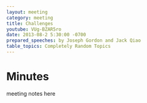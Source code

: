 ```yaml
---
layout: meeting
category: meeting
title: Challenges
youtube: VUg-BZAR5ro
date: 2013-08-2 5:30:00 -0700
prepared_speeches: by Joseph Gordon and Jack Qiao
table_topics: Completely Random Topics
---
```


# Minutes

meeting notes here